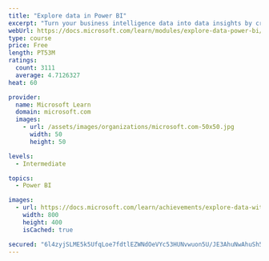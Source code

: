 ```yaml
---
title: "Explore data in Power BI"
excerpt: "Turn your business intelligence data into data insights by creating and configuring Power BI dashboards."
webUrl: https://docs.microsoft.com/learn/modules/explore-data-power-bi/
type: course
price: Free
length: PT53M
ratings:
  count: 3111
  average: 4.7126327
heat: 60

provider:
  name: Microsoft Learn
  domain: microsoft.com
  images:
    - url: /assets/images/organizations/microsoft.com-50x50.jpg
      width: 50
      height: 50

levels:
  - Intermediate

topics:
  - Power BI

images:
  - url: https://docs.microsoft.com/learn/achievements/explore-data-with-power-bi-desktop-social.png
    width: 800
    height: 400
    isCached: true

secured: "6l4zyjSLME5k5UfqLoe7fdtlEZWNdOeVYc53HUNvwuon5U/JE3AhuNwAhuSh5psYyvnxP6reqb5lVtX8lJ3bUTSKJXUPsGMeO+s2HqaLC7WSKogC2JL6dUFSo0XpEa4N2LX97CYFdFw9DBDg2s++BPfAuxqAUr89xM9CzV2+zTM7QBsfJzlnJJ4nMT6Z8PzbUEw5I/mE152yWsVMLCjcLcaJVq3gMKPWnhhKtswj3XyHMesYA3GcCOtnrHem614P31Y84GXjoUI5TYTFTFdIfjyyJcVPMK3jnU2q6NIEXC0CeJwgps+8lSCgyi8QaYuuM/iF77eSbzncI3vTfu46MgRA0+hFlkUCnjiVFOosPuRWK6E+10/VD6jUyNx4kvcnIikDKFvM1BUh74S21ik40dAxXX0VBxI397U1kpqhZvo=;kQTskYhwaboDhE++O+Tukw=="
---
```



